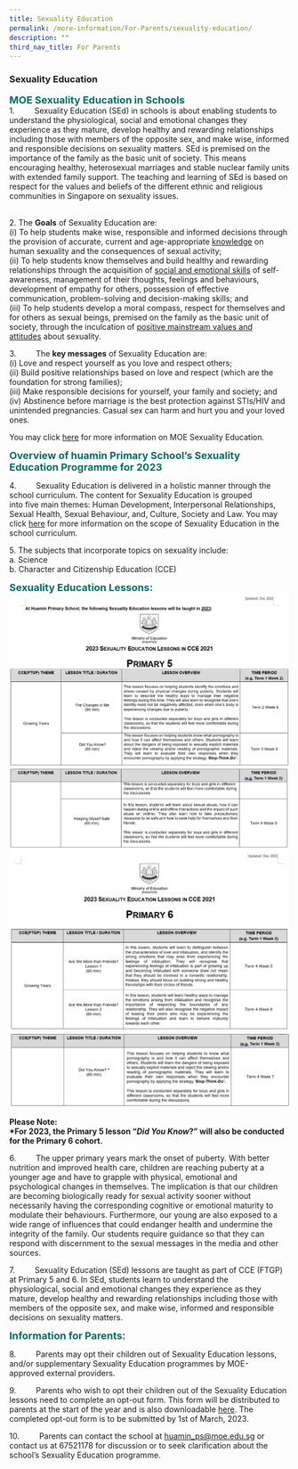 ```yaml
---
title: Sexuality Education
permalink: /more-information/For-Parents/sexuality-education/
description: ""
third_nav_title: For Parents
---
```

### **Sexuality Education**

<b style="color:#016C62; font-size:18px;">MOE Sexuality Education in Schools</b><br>
1.&nbsp;&nbsp;&nbsp;&nbsp;&nbsp;&nbsp;&nbsp;&nbsp;&nbsp;Sexuality Education (SEd) in schools is about enabling students to understand the physiological, social and emotional changes they experience as they mature, develop healthy and rewarding relationships including those with members of the opposite sex, and make wise, informed and responsible decisions on sexuality matters. SEd is premised on the importance of the family as the basic unit of society. This means encouraging healthy, heterosexual marriages and stable nuclear family units with extended family support. The teaching and learning of SEd is based on respect for the values and beliefs of the different ethnic and religious communities in Singapore on sexuality issues.

<br> 2.&nbsp;The **Goals** of Sexuality Education are:
<br>(i)&nbsp;To help students make wise, responsible and informed decisions through the provision of accurate, current and age-appropriate&nbsp;<u>knowledge</u>&nbsp;on human sexuality and the consequences of sexual activity; <br>
(ii)&nbsp;To help students know themselves and build healthy and rewarding relationships through the acquisition of&nbsp;<u>social and emotional skills</u> of self-awareness, management of their thoughts, feelings and behaviours, development of empathy for others, possession of effective communication, problem-solving and decision-making skills; and     <br> (iii)&nbsp;To help students develop a moral compass, respect for themselves and for others as sexual beings, premised on the family as the basic unit of society, through the inculcation of&nbsp;<u>positive mainstream values and attitudes</u>&nbsp;about sexuality.    

3.&nbsp;&nbsp;&nbsp;&nbsp;&nbsp;&nbsp;&nbsp;&nbsp; The **key messages** of Sexuality Education are:<br>
(i)&nbsp;Love and respect yourself as you love and respect others;<br>
(ii)&nbsp;Build positive relationships based on love and respect (which are the foundation for strong families);<br>
(iii)&nbsp;Make responsible decisions for yourself, your family and society; and<br>
(iv)&nbsp;Abstinence before marriage is the best protection against STIs/HIV and unintended pregnancies. Casual sex can harm and hurt you and your loved ones.

You may&nbsp;click&nbsp;[here](https://go.gov.sg/moe-sexuality-education)&nbsp;for more information on MOE Sexuality Education.

<b style="color:#016C62; font-size:18px;">Overview&nbsp;of&nbsp;huamin&nbsp;Primary&nbsp;School’s&nbsp;Sexuality Education&nbsp;Programme for&nbsp;2023</b><br>

4.&nbsp;&nbsp;&nbsp;&nbsp;&nbsp;&nbsp;&nbsp;&nbsp; Sexuality&nbsp;Education&nbsp;is delivered in a holistic manner through the school curriculum.&nbsp;The content for Sexuality Education is grouped into&nbsp;five&nbsp;main themes: Human Development, Interpersonal Relationships, Sexual Health,&nbsp;Sexual&nbsp;Behaviour,&nbsp;and,&nbsp;Culture, Society and Law. You may click&nbsp;[here](https://go.gov.sg/moe-sexuality-education-scope)&nbsp;for more information on the scope of Sexuality Education in the school curriculum.

5.&nbsp;The subjects that incorporate topics on sexuality&nbsp;include: 
<br> a. Science <br>b. Character and Citizenship Education (CCE)<br>

<b style="color:#016C62; font-size:18px;">Sexuality Education Lessons:</b><br>
![](/images/p9ws1.png)
![](/images/P5s2.png)
![](/images/p8ws1.png)
![](/images/p7s2.png)
         <!-- /\* Font Definitions \*/ @font-face {font-family:SimSun; panose-1:2 1 6 0 3 1 1 1 1 1; mso-font-alt:宋体; mso-font-charset:134; mso-generic-font-family:auto; mso-font-pitch:variable; mso-font-signature:3 680460288 22 0 262145 0;} @font-face {font-family:"Cambria Math"; panose-1:2 4 5 3 5 4 6 3 2 4; mso-font-charset:0; mso-generic-font-family:roman; mso-font-pitch:variable; mso-font-signature:3 0 0 0 1 0;} @font-face {font-family:"\\@SimSun"; panose-1:2 1 6 0 3 1 1 1 1 1; mso-font-charset:134; mso-generic-font-family:auto; mso-font-pitch:variable; mso-font-signature:3 680460288 22 0 262145 0;} /\* Style Definitions \*/ p.MsoNormal, li.MsoNormal, div.MsoNormal {mso-style-unhide:no; mso-style-qformat:yes; mso-style-parent:""; margin:0in; mso-pagination:widow-orphan; font-size:12.0pt; font-family:"Times New Roman",serif; mso-fareast-font-family:SimSun; mso-ansi-language:EN-GB; mso-bidi-language:AR-SA;} p.MsoListParagraph, li.MsoListParagraph, div.MsoListParagraph {mso-style-name:"List Paragraph\\,Credits\\,Noise heading\\,alphabet listing\\,RUS List\\,List Paragraph1\\,Normal 1\\,Text\\,Cell bullets\\,Rec para\\,Number abc\\,a List Paragraph\\,Dot pt\\,No Spacing1\\,List Paragraph Char Char Char\\,Indicator Text\\,Numbered Para 1\\,F5 List Paragraph\\,En tête 1"; mso-style-priority:34; mso-style-unhide:no; mso-style-qformat:yes; mso-style-link:"List Paragraph Char\\,Credits Char\\,Noise heading Char\\,alphabet listing Char\\,RUS List Char\\,List Paragraph1 Char\\,Normal 1 Char\\,Text Char\\,Cell bullets Char\\,Rec para Char\\,Number abc Char\\,a List Paragraph Char\\,Dot pt Char\\,No Spacing1 Char\\,Indicator Text Char"; margin-top:0in; margin-right:0in; margin-bottom:0in; margin-left:.5in; mso-add-space:auto; mso-pagination:widow-orphan; font-size:12.0pt; font-family:"Times New Roman",serif; mso-fareast-font-family:SimSun; mso-ansi-language:EN-GB; mso-bidi-language:AR-SA;} p.MsoListParagraphCxSpFirst, li.MsoListParagraphCxSpFirst, div.MsoListParagraphCxSpFirst {mso-style-name:"List Paragraph\\,Credits\\,Noise heading\\,alphabet listing\\,RUS List\\,List Paragraph1\\,Normal 1\\,Text\\,Cell bullets\\,Rec para\\,Number abc\\,a List Paragraph\\,Dot pt\\,No Spacing1\\,List Paragraph Char Char Char\\,Indicator Text\\,Numbered Para 1\\,F5 List Paragraph\\,En tête 1CxSpF"; mso-style-priority:34; mso-style-unhide:no; mso-style-qformat:yes; mso-style-link:"List Paragraph Char\\,Credits Char\\,Noise heading Char\\,alphabet listing Char\\,RUS List Char\\,List Paragraph1 Char\\,Normal 1 Char\\,Text Char\\,Cell bullets Char\\,Rec para Char\\,Number abc Char\\,a List Paragraph Char\\,Dot pt Char\\,No Spacing1 Char\\,Indicator Text Char"; mso-style-type:export-only; margin-top:0in; margin-right:0in; margin-bottom:0in; margin-left:.5in; mso-add-space:auto; mso-pagination:widow-orphan; font-size:12.0pt; font-family:"Times New Roman",serif; mso-fareast-font-family:SimSun; mso-ansi-language:EN-GB; mso-bidi-language:AR-SA;} p.MsoListParagraphCxSpMiddle, li.MsoListParagraphCxSpMiddle, div.MsoListParagraphCxSpMiddle {mso-style-name:"List Paragraph\\,Credits\\,Noise heading\\,alphabet listing\\,RUS List\\,List Paragraph1\\,Normal 1\\,Text\\,Cell bullets\\,Rec para\\,Number abc\\,a List Paragraph\\,Dot pt\\,No Spacing1\\,List Paragraph Char Char Char\\,Indicator Text\\,Numbered Para 1\\,F5 List Paragraph\\,En tête 1CxSpM"; mso-style-priority:34; mso-style-unhide:no; mso-style-qformat:yes; mso-style-link:"List Paragraph Char\\,Credits Char\\,Noise heading Char\\,alphabet listing Char\\,RUS List Char\\,List Paragraph1 Char\\,Normal 1 Char\\,Text Char\\,Cell bullets Char\\,Rec para Char\\,Number abc Char\\,a List Paragraph Char\\,Dot pt Char\\,No Spacing1 Char\\,Indicator Text Char"; mso-style-type:export-only; margin-top:0in; margin-right:0in; margin-bottom:0in; margin-left:.5in; mso-add-space:auto; mso-pagination:widow-orphan; font-size:12.0pt; font-family:"Times New Roman",serif; mso-fareast-font-family:SimSun; mso-ansi-language:EN-GB; mso-bidi-language:AR-SA;} p.MsoListParagraphCxSpLast, li.MsoListParagraphCxSpLast, div.MsoListParagraphCxSpLast {mso-style-name:"List Paragraph\\,Credits\\,Noise heading\\,alphabet listing\\,RUS List\\,List Paragraph1\\,Normal 1\\,Text\\,Cell bullets\\,Rec para\\,Number abc\\,a List Paragraph\\,Dot pt\\,No Spacing1\\,List Paragraph Char Char Char\\,Indicator Text\\,Numbered Para 1\\,F5 List Paragraph\\,En tête 1CxSpL"; mso-style-priority:34; mso-style-unhide:no; mso-style-qformat:yes; mso-style-link:"List Paragraph Char\\,Credits Char\\,Noise heading Char\\,alphabet listing Char\\,RUS List Char\\,List Paragraph1 Char\\,Normal 1 Char\\,Text Char\\,Cell bullets Char\\,Rec para Char\\,Number abc Char\\,a List Paragraph Char\\,Dot pt Char\\,No Spacing1 Char\\,Indicator Text Char"; mso-style-type:export-only; margin-top:0in; margin-right:0in; margin-bottom:0in; margin-left:.5in; mso-add-space:auto; mso-pagination:widow-orphan; font-size:12.0pt; font-family:"Times New Roman",serif; mso-fareast-font-family:SimSun; mso-ansi-language:EN-GB; mso-bidi-language:AR-SA;} span.ListParagraphChar {mso-style-name:"List Paragraph Char\\,Credits Char\\,Noise heading Char\\,alphabet listing Char\\,RUS List Char\\,List Paragraph1 Char\\,Normal 1 Char\\,Text Char\\,Cell bullets Char\\,Rec para Char\\,Number abc Char\\,a List Paragraph Char\\,Dot pt Char\\,No Spacing1 Char\\,Indicator Text Char"; mso-style-priority:34; mso-style-unhide:no; mso-style-locked:yes; mso-style-parent:""; mso-style-link:"List Paragraph\\,Credits\\,Noise heading\\,alphabet listing\\,RUS List\\,List Paragraph1\\,Normal 1\\,Text\\,Cell bullets\\,Rec para\\,Number abc\\,a List Paragraph\\,Dot pt\\,No Spacing1\\,List Paragraph Char Char Char\\,Indicator Text\\,Numbered Para 1\\,F5 List Paragraph\\,En tête 1"; mso-ansi-font-size:12.0pt; mso-bidi-font-size:12.0pt; mso-ansi-language:EN-GB; mso-fareast-language:ZH-CN;} .MsoChpDefault {mso-style-type:export-only; mso-default-props:yes; font-size:10.0pt; mso-ansi-font-size:10.0pt; mso-bidi-font-size:10.0pt; mso-fareast-font-family:SimSun; mso-ansi-language:EN-SG; mso-fareast-language:EN-SG; mso-bidi-language:AR-SA;} @page WordSection1 {size:8.5in 11.0in; margin:1.0in 1.0in 1.0in 1.0in; mso-header-margin:.5in; mso-footer-margin:.5in; mso-paper-source:0;} div.WordSection1 {page:WordSection1;} -->

**Please Note:** <br>
**\*For 2023, the Primary 5 lesson “_Did You Know_?” will also be conducted for the Primary 6 cohort.**

6.&nbsp;&nbsp;&nbsp;&nbsp;&nbsp;&nbsp;&nbsp;&nbsp; The upper primary years mark the onset of puberty. With better nutrition and improved health care, children are reaching puberty at a younger age and&nbsp;have to grapple with physical, emotional and psychological changes in themselves. The implication is that our children are becoming biologically ready for sexual activity sooner without necessarily having the corresponding cognitive or emotional maturity to modulate their behaviours.&nbsp;Furthermore, our young are also exposed to a wide range of influences that could endanger health and undermine the integrity of the family. Our students require guidance so that they can respond with discernment to the sexual messages in the media and other sources.&nbsp;

7.&nbsp;&nbsp;&nbsp;&nbsp;&nbsp;&nbsp;&nbsp;&nbsp; Sexuality Education (SEd) lessons are taught as part of CCE (FTGP) at Primary 5 and 6. In&nbsp;SEd, students learn to understand the physiological,&nbsp;social&nbsp;and emotional changes they experience as they mature,&nbsp;develop healthy and rewarding relationships including those with members of the&nbsp;opposite sex, and make wise, informed and responsible decisions on sexuality&nbsp;matters.

<b style="color:#016C62; font-size:18px;">Information for Parents:</b><br>

8.&nbsp;&nbsp;&nbsp;&nbsp;&nbsp;&nbsp;&nbsp;&nbsp; Parents may opt their children out of&nbsp;Sexuality Education lessons, and/or&nbsp;supplementary&nbsp;Sexuality&nbsp;Education&nbsp;programmes by&nbsp;MOE-approved&nbsp;external providers.

9.&nbsp;&nbsp;&nbsp;&nbsp;&nbsp;&nbsp;&nbsp;&nbsp; Parents who wish to opt their children out of the&nbsp;Sexuality Education lessons&nbsp;need to complete an opt-out form. This form will be distributed to parents at the start of the year and is also downloadable [here]( https://go.gov.sg/hmseoptout).&nbsp;The completed opt-out form&nbsp;is to be submitted by&nbsp;1st of March, 2023.

10.&nbsp;&nbsp;&nbsp;&nbsp;&nbsp;&nbsp;&nbsp;&nbsp; Parents can contact the school&nbsp;at&nbsp;[huamin\_ps@moe.edu.sg](mailto:huamin_ps@moe.edu.sg)&nbsp;or contact us at 67521178&nbsp;for discussion or&nbsp;to&nbsp;seek clarification about the school’s Sexuality Education programme.